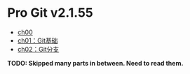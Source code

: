 # Pro Git v2.1.55

 - [ch00](./ch00.md)
 - [ch01：Git基础](./ch01.md)
 - [ch02：Git分支](./ch02.md) 


**TODO: Skipped many parts in between. Need to read them.**
